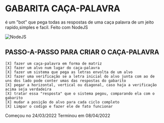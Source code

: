 # GABARITA CAÇA-PALAVRA

é um "bot" que pega todas as respostas de uma caça palavra de um jeito rapido,simples e facil. Feito com NodeJS

<div>
<img align="center" alt="NodeJS" src="https://img.shields.io/badge/Node.js-43853D?style=for-the-badge&logo=node.js&logoColor=white"/>
</div>

## PASSO-A-PASSO PARA CRIAR O CAÇA-PALAVRA

```
[X] fazer um caça-palavra em forma de matriz
[X] fazer um alvo num lugar do caça-palavra
[X] fazer um sistema que pega as letras envolta de um alvo
[X] fazer uma verificação se a letra inicial do alvo junta com ao de uns dos lado pode conter umas das respostas do gabarito
[X] pegar a horizontal, vertical ou diagonal, caso haja a verificação acima seja verdadeira
[X] tratar essa "resposta" que o sistema pegou, comparando ela com o gabarito
[X] mudar a posição do alvo para cada ciclo completo
[X] Limpar o codigo e fazer ele de fato funcionar
```

Começou no 24/03/2022
Terminou em 08/04/2022
